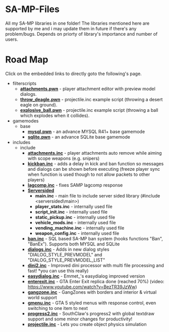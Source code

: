 # SA-MP-Files
All my SA-MP libraries in one folder!
The libraries mentioned here are supported by me and i may update them in future if there's any problem/bugs. Depends on priorty of library's importance and number of users.

# Road Map
Click on the embedded links to directly goto the following's page.

* filterscripts
  * <b><a href="https://github.com/Agneese-Saini/SA-MP-Files/blob/master/filterscripts/attachments.pwn">attachments.pwn</a></b> - player attachment editor with preview model dialogs.
  * <b><a href="https://github.com/Agneese-Saini/SA-MP-Files/blob/master/filterscripts/throw_deagle.pwn">throw_deagle.pwn</a></b> - projectile.inc example script (throwing a desert eagle on ground).
  * <b><a href="https://github.com/Agneese-Saini/SA-MP-Files/blob/master/filterscripts/explosive_ball.pwn">explosive_ball.pwn</a></b> - projectile.inc example script (throwing a ball which explodes when it collides).
* gamemodes
  * base
     * <b><a href="https://github.com/Agneese-Saini/SA-MP-Files/blob/master/gamemodes/base/mysql.pwn">mysql.pwn</a></b> - an advance MYSQL R41+ base gamemode
     * <b><a href="https://github.com/Agneese-Saini/SA-MP-Files/blob/master/gamemodes/base/sqlite.pwn">sqlite.pwn</a></b> - an advance SQLite base gamemode
* includes
  * include
    * <b><a href="https://github.com/Agneese-Saini/SA-MP-Files/blob/master/pawno/include/attachments.inc">attachments.inc</a></b> - player attachments auto remove while aiming with scope weapons (e.g. snipers)
    * <b><a href="https://github.com/Agneese-Saini/SA-MP-Files/blob/master/pawno/include/kickban.inc">kickban.inc</a></b> - adds a delay in kick and ban function so messages and dialogs can be shown before executing (freeze player sync when function is used though to not allow packets to other players)
    * <b><a href="https://github.com/Agneese-Saini/SA-MP-Files/blob/master/pawno/include/lagcomp.inc">lagcomp.inc</a></b> - fixes SAMP lagcomp response
    * <b><a href="https://github.com/Agneese-Saini/SA-MP-Files/tree/master/pawno/include/serversided">Serversided</a></b>
      * <b>main.inc</b> - main file to include server sided library (#include <serversided\main>)
      * <b>player_stats.inc</b> - internally used file
      * <b>script_init.inc</b> - internally used file
      * <b>static_pickup.inc</b> - internally used file
      * <b>vehicle_mods.inc</b> - internally used file
      * <b>vending_machine.inc</b> - internally used file
      * <b>weapon_config.inc</b> - internally used file
    * <b><a href="https://github.com/Agneese-Saini/SA-MP-Files/blob/master/pawno/include/ban.inc">ban.inc</a></b> - SQL based SA-MP ban system (hooks functions "Ban", "BanEx"). Supports both MYSQL and SQLite
    * <b><a href="https://github.com/Agneese-Saini/SA-MP-Files/blob/master/pawno/include/dialogs.inc">dialogs.inc</a></b> - Adds in new dialog styles "DIALOG_STYLE_PREVMODEL" and "DIALOG_STYLE_PREVMODEL_LIST"
    * <b><a href="https://github.com/Agneese-Saini/SA-MP-Files/blob/master/pawno/include/dini2.inc">dini2.inc</a></b> - Improved dini processor with multi file processing and fast! *you can use this really)
    * <b><a href="https://github.com/Agneese-Saini/SA-MP-Files/blob/master/pawno/include/easydialog.inc">easydialog.inc</a></b> - Emmet_'s easydialog improved version
    * <b><a href="https://github.com/Agneese-Saini/SA-MP-Files/blob/master/pawno/include/enterexit.inc">enterexit.inc</a></b> - GTA Enter Exit replica done (reached 70%) (video: https://www.youtube.com/watch?v=BezTR39JzWw)
    * <b><a href="https://github.com/Agneese-Saini/SA-MP-Files/blob/master/pawno/include/gangzone.inc">gangzone.inc</a></b> - GangZones with borders and interior & virtual world support
    * <b><a href="https://github.com/Agneese-Saini/SA-MP-Files/blob/master/pawno/include/gmenu.inc">gmenu.inc</a></b> - GTA 5 styled menus with response control, even switching to one item to next
    * <b><a href="https://github.com/Agneese-Saini/SA-MP-Files/blob/master/pawno/include/progress2.inc">progress2.inc</a></b> - SouthClaw's progress2 with global textdraw support and some minor changes for productivity!
    * <b><a href="https://github.com/Agneese-Saini/SA-MP-Files/blob/master/pawno/include/projectile.inc">projectile.inc</a></b> - Lets you create object physics simulation
